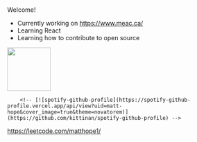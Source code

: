 ###  


<!-- 
Does this show up?

-->

Welcome!

- Currently working on https://www.meac.ca/
- Learning React
- Learning how to contribute to open source

<img src='https://user-images.githubusercontent.com/5713670/87202985-820dcb80-c2b6-11ea-9f56-7ec461c497c3.gif' width='100'>

        <!-- [![spotify-github-profile](https://spotify-github-profile.vercel.app/api/view?uid=matt-hope&cover_image=true&theme=novatorem)](https://github.com/kittinan/spotify-github-profile) -->




https://leetcode.com/matthope1/
